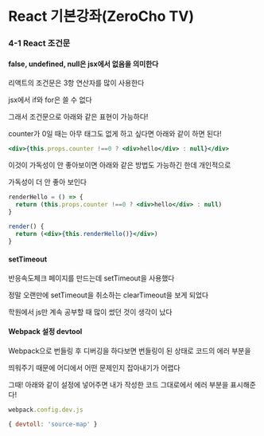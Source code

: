 # React 기본강좌(ZeroCho TV)

### 4-1 React 조건문
#### false, undefined, null은 jsx에서 없음을 의미한다
리액트의 조건문은 3항 연산자를 많이 사용한다

jsx에서 if와 for은 쓸 수 없다

그래서 조건문으로 아래와 같은 표현이 가능하다!

counter가 0일 때는 아무 태그도 없게 하고 싶다면 아래와 같이 하면 된다!
```jsx
<div>{this.props.counter !==0 ? <div>hello</div> : null}</div>
```
이것이 가독성이 안 좋아보이면 아래와 같은 방법도 가능하긴 한데 개인적으로

가독성이 더 안 좋아 보인다
```jsx
renderHello = () => {
  return (this.props.counter !==0 ? <div>hello</div> : null)
}

render() {
  return (<div>{this.renderHello()}</div>)
}
```
#### setTimeout
반응속도체크 페이지를 만드는데 setTimeout을 사용했다

정말 오랜만에 setTimeout을 취소하는 clearTimeout을 보게 되었다

학원에서 js만 계속 공부할 때 많이 썼던 것이 생각이 났다

#### Webpack 설정 devtool
Webpack으로 번들링 후 디버깅을 하다보면 번들링이 된 상태로 코드의 에러 부분을

띄워주기 때문에 어디에서 어떤 문제인지 잡아내기가 어렵다

그때! 아래와 같이 설정에 넣어주면 내가 작성한 코드 그대로에서 에러 부분을 표시해준다!
```js
webpack.config.dev.js

{ devtoll: 'source-map' }
```